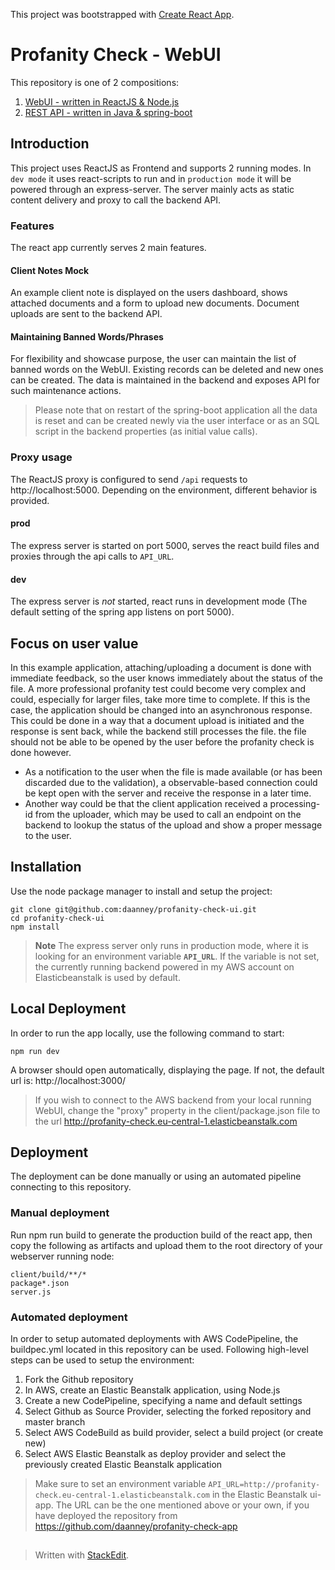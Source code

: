 This project was bootstrapped with [Create React App](https://github.com/facebook/create-react-app).
# Profanity Check - WebUI
This repository is one of 2 compositions:

 1. [WebUI - written in ReactJS & Node.js](https://github.com/daanney/profanity-check-ui)
 2. [REST API - written in Java & spring-boot](https://github.com/daanney/profanity-check-app)


## Introduction
This project uses ReactJS as Frontend and supports 2 running modes. 
In `dev mode` it uses react-scripts to run and in `production mode` it will be powered through an express-server. The server mainly acts as static content delivery and proxy to call the backend API.

### Features
The react app currently serves 2 main features.

#### Client Notes Mock
An example client note is displayed on the users dashboard, shows attached documents and a form to upload new documents. Document uploads are sent to the backend API.

#### Maintaining Banned Words/Phrases
For flexibility and showcase purpose, the user can maintain the list of banned words on the WebUI. Existing records can be deleted and new ones can be created. The data is maintained in the backend and exposes API for such maintenance actions.
> Please note that on restart of the spring-boot application all the data is reset and can be created newly via the user interface or as an SQL script in the backend properties (as initial value calls).

### Proxy usage 
The ReactJS proxy is configured to send `/api` requests to http://localhost:5000. Depending on the environment, different behavior is provided.

#### prod
The express server is started on port 5000, serves the react build files and proxies through the api calls to `API_URL`.

#### dev
The express server is *not* started, react runs in development mode (The default setting of the spring app listens on port 5000).


## Focus on user value
In this example application, attaching/uploading a document is done with immediate feedback, so the user knows immediately about the status of the file.
 A more professional profanity test could become very complex and could, especially for larger files, take more time to complete. If this is the case, the application should be changed into an asynchronous response. This could be done in a way that a document upload is initiated and the response is sent back, while the backend still processes the file. the file should not be able to be opened by the user before the profanity check is done however.
- As a notification to the user when the file is made available (or has been discarded due to the validation), a observable-based connection could be kept open with the server and receive the response in a later time. 
- Another way could be that the client application received a processing-id from the uploader, which may be used to call an endpoint on the backend to lookup the status of the upload and show a proper message to the user.


## Installation
Use the node package manager to install and setup the project:
	
    git clone git@github.com:daanney/profanity-check-ui.git 
    cd profanity-check-ui
    npm install

> **Note**
The express server only runs in production mode, where it is looking for an environment variable **`API_URL`**. If the variable is not set, the currently running backend powered in my AWS account on Elasticbeanstalk is used by default.


## Local Deployment
In order to run the app locally, use the following command to start:

    npm run dev

A browser should open automatically, displaying the page. If not, the default url is: http://localhost:3000/
> If you wish to connect to the AWS backend from your local running WebUI, change the "proxy" property in the client/package.json file to the url http://profanity-check.eu-central-1.elasticbeanstalk.com

## Deployment 
The deployment can be done manually or using an automated pipeline connecting to this repository.

### Manual deployment
Run npm run build to generate the production build of the react app, then copy the following as artifacts and upload them to the root directory of your webserver running node:

    client/build/**/*
    package*.json
    server.js

### Automated deployment
In order to setup automated deployments with AWS CodePipeline, the buildpec.yml located in this repository can be used. Following high-level steps can be used to setup the environment:

 1. Fork the Github repository
 2. In AWS, create an Elastic Beanstalk application, using Node.js
 3. Create a new CodePipeline, specifying a name and default settings
 4. Select Github as Source Provider, selecting the forked repository and master branch
 5. Select AWS CodeBuild as build provider, select a build project (or create new)
 6. Select AWS Elastic Beanstalk as deploy provider and select the previously created Elastic Beanstalk application

> Make sure to set an environment variable `API_URL=http://profanity-check.eu-central-1.elasticbeanstalk.com` in the Elastic Beanstalk ui-app. The URL can be the one mentioned above or your own, if you have deployed the repository from https://github.com/daanney/profanity-check-app

##
> Written with [StackEdit](https://stackedit.io/).